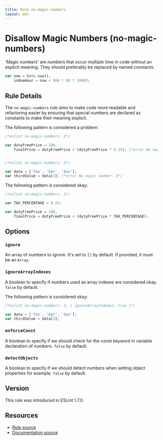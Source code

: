 ```yaml
---
title: Rule no-magic-numbers
layout: doc
---
```

<!-- Note: No pull requests accepted for this file. See README.md in the root directory for details. -->
# Disallow Magic Numbers (no-magic-numbers)

'Magic numbers' are numbers that occur multiple time in code without an explicit meaning.
They should preferably be replaced by named constants.

```js
var now = Date.now(),
    inOneHour = now + (60 * 60 * 1000);
```

## Rule Details

The `no-magic-numbers` rule aims to make code more readable and refactoring easier by ensuring that special numbers
are declared as constants to make their meaning explicit.

The following pattern is considered a problem:

```js
/*eslint no-magic-numbers: 2*/

var dutyFreePrice = 100,
    finalPrice = dutyFreePrice + (dutyFreePrice * 0.25); /*error No magic number: 0.25*/


/*eslint no-magic-numbers: 2*/

var data = ['foo', 'bar', 'baz'];
var thirdValue = data[3]; /*error No magic number: 3*/
```

The following pattern is considered okay:

```js
/*eslint no-magic-numbers: 2*/

var TAX_PERCENTAGE = 0.25;

var dutyFreePrice = 100,
    finalPrice = dutyFreePrice + (dutyFreePrice * TAX_PERCENTAGE);
```

## Options

### `ignore`

An array of numbers to ignore. It's set to `[]` by default.
If provided, it must be an `Array`.

### `ignoreArrayIndexes`

A boolean to specify if numbers used as array indexes are considered okay. `false` by default.

The following pattern is considered okay:

```js
/*eslint no-magic-numbers: 2, { ignoreArrayIndexes: true }*/

var data = ['foo', 'bar', 'baz'];
var thirdValue = data[3];
```

### `enforceConst`

A boolean to specify if we should check for the const keyword in variable declaration of numbers. `false` by default.

### `detectObjects`

A boolean to specify if we should detect numbers when setting object properties for example. `false` by default.

## Version

This rule was introduced in ESLint 1.7.0.

## Resources

* [Rule source](https://github.com/eslint/eslint/tree/master/lib/rules/no-magic-numbers.js)
* [Documentation source](https://github.com/eslint/eslint/tree/master/docs/rules/no-magic-numbers.md)
